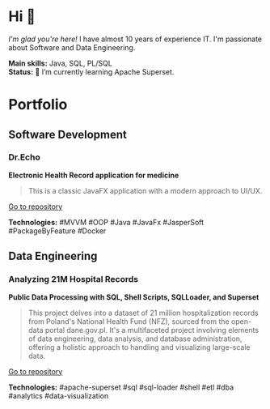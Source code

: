 # Hi 👋
*I'm glad you're here!*
I have almost 10 years of experience IT.
I'm passionate about Software and Data Engineering. 

**Main skills:** Java, SQL, PL/SQL  
**Status:** 🌱 I’m currently learning Apache Superset.

# Portfolio
## Software Development
### Dr.Echo 
**Electronic Health Record application for medicine**  
> This is a classic JavaFX application with a modern approach to UI/UX.  

[Go to repository](https://github.com/szwrk/DrEcho)

**Technologies:** #MVVM #OOP #Java #JavaFx #JasperSoft #PackageByFeature #Docker

## Data Engineering
### Analyzing 21M Hospital Records
**Public Data Processing with SQL, Shell Scripts, SQLLoader, and Superset**  
> This project delves into a dataset of 21 million hospitalization records from Poland's National Health Fund (NFZ), sourced from the open-data portal dane.gov.pl. It's a multifaceted project involving elements of data engineering, data analysis, and database administration, offering a holistic approach to handling and visualizing large-scale data.

[Go to repository](https://github.com/szwrk/nfz-hospitalization-data)

**Technologies:** #apache-superset #sql #sql-loader #shell #etl #dba #analytics #data-visualization
